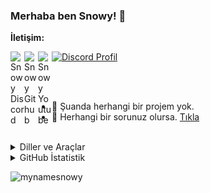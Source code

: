 ### Merhaba ben Snowy! 👋

**İletişim:**  

<a href="https://discord.gg/fGdTe5mXJa/">
  <img align="left" alt="Snowy Discord" width="22px" src="https://cdn.jsdelivr.net/npm/simple-icons@3.13.0/icons/discord.svg" />
</a>
<a href="https://github.com/mynamesnowy">  
  <img align="left" alt="Snowy Github" width="22px" src="https://cdn.jsdelivr.net/npm/simple-icons@v3/icons/github.svg" />
</a>
<a href="https://www.youtube.com/channel/UC6oSNbhjxuu0Geu-qKZ4LOA">
  <img align="left" alt="Snowy Youtube" width="22px" src="https://cdn.jsdelivr.net/npm/simple-icons@v3/icons/youtube.svg" />
</a>

[![Discord Profil](https://lanyard-profile-readme.vercel.app/api/670290505053110332)](https://discord.com/users/670290505053110332)


<br/>
<br/>

- 🔭 Şuanda herhangi bir projem yok.
- 💬 Herhangi bir sorunuz olursa. [Tıkla](https://discord.gg/fGdTe5mXJa)


<br />

<details>
  <summary>Diller ve Araçlar</summary>
<code><img height="20" src="https://raw.githubusercontent.com/github/explore/80688e429a7d4ef2fca1e82350fe8e3517d3494d/topics/javascript/javascript.png"></code>
<code><img height="20" src="https://raw.githubusercontent.com/github/explore/80688e429a7d4ef2fca1e82350fe8e3517d3494d/topics/typescript/typescript.png"></code>
<code><img height="20" src="https://cdn.jsdelivr.net/npm/programming-languages-logos@0.0.3/src/html/html_512x512.png"></code>
<code><img height="20" src="https://raw.githubusercontent.com/github/explore/80688e429a7d4ef2fca1e82350fe8e3517d3494d/topics/nodejs/nodejs.png"></code>    
</details>

<details>
</a>
  <summary>GitHub İstatistik</summary>
<a href="https://github.com/mynamesnowy">
 <img align="center" src="https://github-readme-stats.vercel.app/api?username=mynamesnowy&show_icons=true&theme=light&line_height=27" alt="Snowy Github İstatistik"/>
</a>
</details>

<img src="https://komarev.com/ghpvc/?username=mynamesnowy&label=Sayfa Görüntülenme&color=blue&style=plastic%22%20alt=%22mynamesnowy" alt="mynamesnowy" /> </p>

<div align="center">
